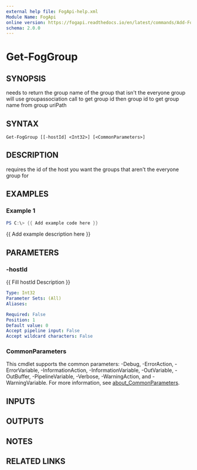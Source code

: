 ```yaml
---
external help file: FogApi-help.xml
Module Name: FogApi
online version: https://fogapi.readthedocs.io/en/latest/commands/Add-FogHostMac
schema: 2.0.0
---
```


# Get-FogGroup

## SYNOPSIS
needs to return the group name of the group that isn't the everyone group
will use groupassociation call to get group id then group id to get group name from group uriPath

## SYNTAX

```
Get-FogGroup [[-hostId] <Int32>] [<CommonParameters>]
```

## DESCRIPTION
requires the id of the host you want the groups that aren't the everyone group for

## EXAMPLES

### Example 1
```powershell
PS C:\> {{ Add example code here }}
```

{{ Add example description here }}

## PARAMETERS

### -hostId
{{ Fill hostId Description }}

```yaml
Type: Int32
Parameter Sets: (All)
Aliases:

Required: False
Position: 1
Default value: 0
Accept pipeline input: False
Accept wildcard characters: False
```

### CommonParameters
This cmdlet supports the common parameters: -Debug, -ErrorAction, -ErrorVariable, -InformationAction, -InformationVariable, -OutVariable, -OutBuffer, -PipelineVariable, -Verbose, -WarningAction, and -WarningVariable. For more information, see [about_CommonParameters](http://go.microsoft.com/fwlink/?LinkID=113216).

## INPUTS

## OUTPUTS

## NOTES

## RELATED LINKS
